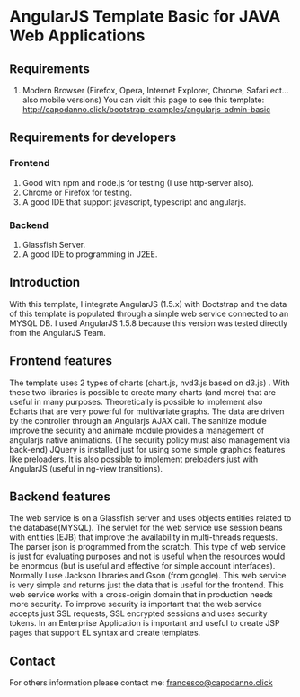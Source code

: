 # AngularJS Template Basic for JAVA Web Applications
## Requirements
1. Modern Browser (Firefox, Opera, Internet Explorer, Chrome, Safari ect... also mobile versions) 
You can visit this page to see this template: http://capodanno.click/bootstrap-examples/angularjs-admin-basic 

## Requirements for developers

### Frontend
1. Good with npm and node.js for testing (I use http-server also).
2. Chrome or Firefox for testing.
3. A good IDE that support javascript, typescript and angularjs.

### Backend
1. Glassfish Server.
2. A good IDE to programming in J2EE.

## Introduction
With this template, I integrate AngularJS (1.5.x) with Bootstrap and the data of this template is populated through a simple web service connected to an MYSQL DB.
I used AngularJS 1.5.8 because this version was tested directly from the AngularJS Team.

## Frontend features
The template uses 2 types of charts (chart.js, nvd3.js based on d3.js) . With these two libraries is possible to create many charts (and more) that are useful in many purposes.
Theoretically is possible to implement also Echarts that are very powerful for multivariate graphs.
The data are driven by the controller through an Angularjs AJAX call. 
The sanitize module improve the security and animate module provides a management of angularjs native animations. (The security policy must also management via back-end)
JQuery is installed just for using some simple graphics features like preloaders. It is also possible to implement preloaders just with AngularJS (useful in ng-view transitions).

## Backend features
The web service is on a Glassfish server and uses objects entities related to the database(MYSQL). 
The servlet for the web service use session beans with entities (EJB) that improve the availability in multi-threads requests.
The parser json is programmed from the scratch. This type of web service is just for evaluating purposes and not is useful when the resources would be enormous (but is useful and effective for simple account interfaces). 
Normally I use Jackson libraries and Gson (from google).
This web service is very simple and returns just the data that is useful for the frontend. This web service works with a cross-origin domain that in production needs more security.
To improve security is important that the web service accepts just SSL requests, SSL encrypted sessions and uses security tokens.
In an Enterprise Application is important and useful to create JSP pages that support EL syntax and create templates.

## Contact
For others information please contact me: francesco@capodanno.click
